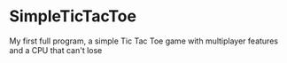 # SimpleTicTacToe
My first full program, a simple Tic Tac Toe game with multiplayer features and a CPU that can't lose
